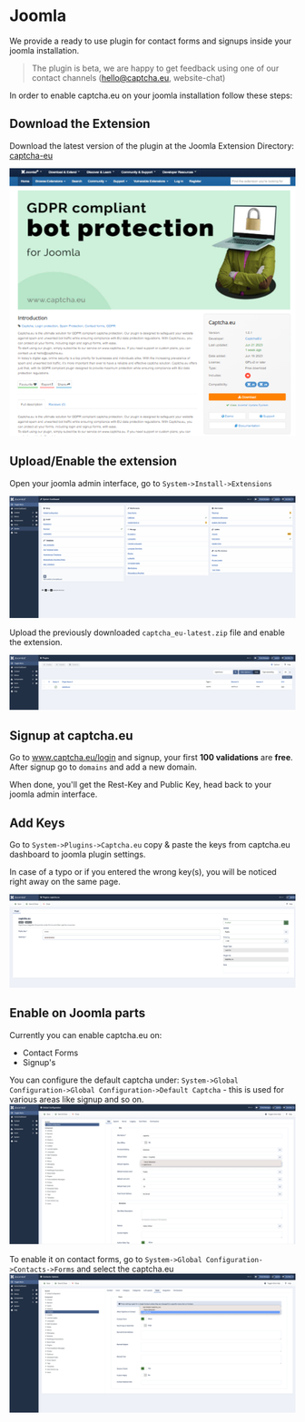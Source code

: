 # Joomla

We provide a ready to use plugin for contact forms and signups inside your joomla installation.<br />
> The plugin is beta, we are happy to get feedback using one of our contact channels (hello@captcha.eu, website-chat)

In order to enable captcha.eu on your joomla installation follow these steps:


## Download the Extension

Download the latest version of the plugin at the Joomla Extension Directory: <a href='https://extensions.joomla.org/extension/access-a-security/captcha-eu/'>captcha-eu</a>

![Captcha.eu @ JED](files/joomla/captcha-eu-joomla-jed1.png)

## Upload/Enable the extension
Open your joomla admin interface, go to `System->Install->Extensions`

![System-Extension](files/joomla/s1.png)


Upload the previously downloaded `captcha_eu-latest.zip`</a> file and enable the extension.

![Enable-Extension](files/joomla/s2.png)


## Signup at captcha.eu
Go to www.captcha.eu/login and signup, your first **100 validations** are **free**.<br />
After signup go to `domains`  and add a new domain.

When done, you&apos;ll get the Rest-Key and Public Key, head back to your joomla admin interface.

## Add Keys

Go to `System->Plugins->Captcha.eu` copy & paste the keys from captcha.eu dashboard to joomla plugin settings.

In case of a typo or if you entered the wrong key(s), you will be noticed right away on the same page.

![Add Keys](files/joomla/s3.png)


## Enable on Joomla parts

Currently you can enable captcha.eu on:

  - Contact Forms
  - Signup's

You can configure the default captcha under: `System->Global Configuration->Global Configuration->Default Captcha` - this is used for various areas like signup and so on.
![global captcha](files/joomla/s4.png)


To enable it on contact forms, go to `System->Global Configuration->Contacts->Forms`  and select the captcha.eu
![contacts captcha](files/joomla/s5.png)

